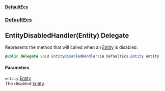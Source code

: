 #### [DefaultEcs](DefaultEcs.md 'DefaultEcs')
### [DefaultEcs](DefaultEcs.md#DefaultEcs 'DefaultEcs')
## EntityDisabledHandler(Entity) Delegate
Represents the method that will called when an [Entity](Entity.md 'DefaultEcs.Entity') is disabled.  
```csharp
public delegate void EntityDisabledHandler(in DefaultEcs.Entity entity);
```
#### Parameters
<a name='DefaultEcs_EntityDisabledHandler(DefaultEcs_Entity)_entity'></a>
`entity` [Entity](Entity.md 'DefaultEcs.Entity')  
The disabled [Entity](Entity.md 'DefaultEcs.Entity').
  
